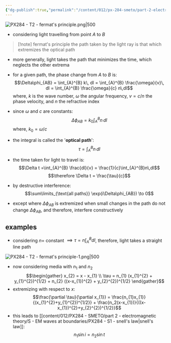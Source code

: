 ```yaml
---
{"dg-publish":true,"permalink":"/content/012/px-284-smeto/part-2-electromagnetic-theory/t-geometric-optics/px-284-t2-fermat-s-principle/","noteIcon":"1","created":"2025-08-27T13:15:28.601+01:00","updated":"2025-05-03T14:23:34.000+01:00"}
---
```



![PX284 - T2 - fermat's principle.png|500](/img/user/pics/PX284%20-%20T2%20-%20fermat's%20principle.png)

- considering light travelling from point $A$ to $B$

>[!note] fermat's principle
the path taken by the light ray is that which extremizes the optical path

- more generally, light takes the path that minimizes the time, which neglects the other extrema

- for a given path, the phase change from $A$ to $B$ is:
$$\Delta\phi_{AB} = \int_{A}^{B} k\, dl = \int_{A}^{B} \frac{\omega}{v}\, dl = \int_{A}^{B} \frac{\omega}{c} n\,dl$$
	where, $k$ is the wave number, $\omega$ the angular frequency, $v = c/n$ the phase velocity, and $n$ the refractive index
- since $\omega$ and $c$ are constants:
$$\Delta \phi_{AB} = k_{0}\int_{A}^{B} n\,dl$$
	where, $k_{0} = \omega/c$
- the integral is called the '**optical path**':
$$\tau = \int_{A}^{B}n\,dl$$
- the time taken for light to travel is:
$$\Delta t =\int_{A}^{B} \frac{dl}{v} = \frac{1}{c}\int_{A}^{B}n\,dl$$
$$\therefore \Delta t = \frac{\tau}{c}$$
- by destructive interference:
$$\sum\limits_{\text{all paths}} \exp(i\Delta\phi_{AB}) \to 0$$
- except where $\Delta\phi_{AB}$ is extremized when small changes in the path do not change $\Delta\phi_{AB}$, and therefore, interfere constructively

## examples
- considering $n =$ constant $\implies \tau = n\int_{A}^{B}dl$, therefore, light takes a straight line path

![PX284 - T2 - fermat's principle-1.png|500](/img/user/pics/PX284%20-%20T2%20-%20fermat's%20principle-1.png)

- now considering media with $n_1$ and $n_2$
$$\begin{gather}
x_{2} = x - x_{1} \\
\tau = n_{1} (x_{1}^{2} + y_{1}^{2})^{1/2} + n_{2} ((x-x_{1})^{2} + y_{2}^{2})^{1/2}
\end{gather}$$
- extremizing with respect to $x:$
$$\frac{\partial \tau}{\partial x_{1}} = \frac{n_{1}x_{1}}{(x_{1}^{2}+y_{1}^{2})^{1/2}} + \frac{n_2(x-x_{1})}{((x-x_{1})^{2}+y_{2}^{2})^{1/2}}$$
- this leads to [[content/012/PX284 - SMETO/part 2 - electromagnetic theory/S - EM waves at boundaries/PX284 - S1 - snell's law\|snell's law]]:
$$n_{1}\sin i = n_{2}\sin t$$
